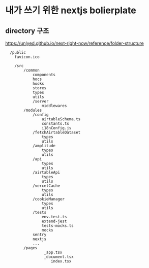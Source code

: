 # 내가 쓰기 위한 nextjs bolierplate

## directory 구조
https://unlyed.github.io/next-right-now/reference/folder-structure

```
  /public
    favicon.ico

	/src
		/common
			components
			hocs
			hooks
			stores
			types
			utils
			/server
				middlewares	
		/modules
			/config
				airtableSchema.ts
				constants.ts
				i18nConfig.js
			/fetchAirtableDataset
				types
				utils
			/amplitude
				types
				utils
			/api
				types
				utils
			/airtableApi
				types
				utils
			/vercelCache
				types
				utils
			/cookieManager
				types
				utils
			/tests
				env.test.ts
				extend-jest
				tests-mocks.ts
				mocks
			sentry
			nextjs
			...
		/pages
           		 _app.tsx
           		 _document.tsx
            		index.tsx
```

